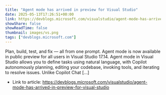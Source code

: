 ```yaml
---
title: "Agent mode has arrived in preview for Visual Studio"
date: 2025-05-13T17:26:51+00:00
link: https://devblogs.microsoft.com/visualstudio/agent-mode-has-arrived-in-preview-for-visual-studio
showShare: false
showReadTime: false
thumbnail: images/vs.png
tags: ["devblogs.microsoft.com"]
---
```

Plan, build, test, and fix — all from one prompt. Agent mode is now available in public preview for all users in Visual Studio 17.14. Agent mode in Visual Studio allows you to define tasks using natural language, with Copilot autonomously planning, editing your codebase, invoking tools, and iterating to resolve issues. Unlike Copilot Chat […]

- Link to article: https://devblogs.microsoft.com/visualstudio/agent-mode-has-arrived-in-preview-for-visual-studio